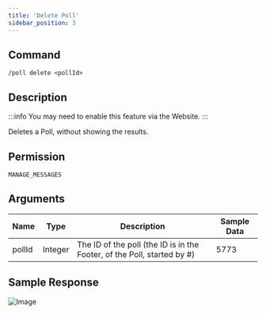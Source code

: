 ```yaml
---
title: 'Delete Poll'
sidebar_position: 3
---
```


## Command
```
/poll delete <pollId>
```

## Description
:::info
You may need to enable this feature via the Website.
:::

Deletes a Poll, without showing the results.

## Permission
`MANAGE_MESSAGES`

## Arguments
| Name | Type | Description | Sample Data |
| ---- | ---- | ----------- | ----------- |
| pollId | Integer | The ID of the poll (the ID is in the Footer, of the Poll, started by #) | 5773 |

## Sample Response
![Image](https://cdn.utilbot.co/2022-02-05_22-26-23_6d29cb9e-e5d1-4153-a3f8-a9819c847e57.png)
